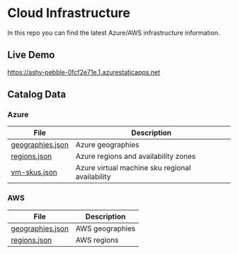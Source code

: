 # Cloud Infrastructure

In this repo you can find the latest Azure/AWS infrastructure information.

## Live Demo

https://ashy-pebble-0fcf2e71e.1.azurestaticapps.net

## Catalog Data

### Azure

| File | Description |
| ----------- | ----------- |
| [geographies.json](./ui/public/data/azure/geographies.json) | Azure geographies |
| [regions.json](./ui/public/data/azure/regions.json) | Azure regions and availability zones  |
| [vm-skus.json](./ui/public/data/azure/vm-skus.json) | Azure virtual machine sku regional availability |

### AWS

| File | Description |
| ----------- | ----------- |
| [geographies.json](./ui/public/data/aws/geographies.json) | AWS geographies |
| [regions.json](./ui/public/data/aws/regions.json) | AWS regions |